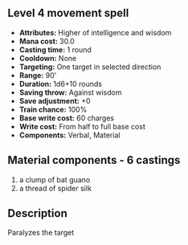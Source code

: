 ## Level 4 movement spell
- **Attributes:** Higher of intelligence and wisdom
- **Mana cost:** 30.0
- **Casting time:** 1 round
- **Cooldown:** None
- **Targeting:** One target in selected direction
- **Range:** 90'
- **Duration:** 1d6+10 rounds
- **Saving throw:** Against wisdom
- **Save adjustment:** +0
- **Train chance:** 100%
- **Base write cost:** 60 charges
- **Write cost:** From half to full base cost
- **Components:** Verbal, Material
## Material components - 6 castings
1. a clump of bat guano
2. a thread of spider silk
## Description
Paralyzes the target
